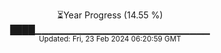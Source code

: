 <p align="center">
⏳Year Progress (14.55 %) <br>
████▁▁▁▁▁▁▁▁▁▁▁▁▁▁▁▁▁▁▁▁▁▁▁▁▁▁ <br>
<sub>Updated: Fri, 23 Feb 2024 06:20:59 GMT</sub>
</p>

